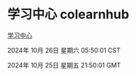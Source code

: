 # 学习中心 colearnhub
[学习中心](http://219.139.197.74:56308/colearnhub/)

2024年 10月 26日 星期六 05:50:01 CST

2024年 10月 25日 星期五 21:50:01 GMT

